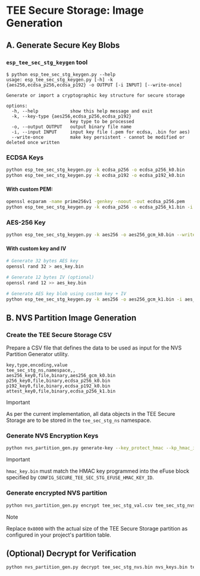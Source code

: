 # TEE Secure Storage: Image Generation


## A. Generate Secure Key Blobs

### `esp_tee_sec_stg_keygen` tool

```
$ python esp_tee_sec_stg_keygen.py --help
usage: esp_tee_sec_stg_keygen.py [-h] -k {aes256,ecdsa_p256,ecdsa_p192} -o OUTPUT [-i INPUT] [--write-once]

Generate or import a cryptographic key structure for secure storage

options:
  -h, --help            show this help message and exit
  -k, --key-type {aes256,ecdsa_p256,ecdsa_p192}
                        key type to be processed
  -o, --output OUTPUT   output binary file name
  -i, --input INPUT     input key file (.pem for ecdsa, .bin for aes)
  --write-once          make key persistent - cannot be modified or deleted once written
```

### ECDSA Keys

```bash
python esp_tee_sec_stg_keygen.py -k ecdsa_p256 -o ecdsa_p256_k0.bin
python esp_tee_sec_stg_keygen.py -k ecdsa_p192 -o ecdsa_p192_k0.bin
```

#### With custom PEM:

```bash
openssl ecparam -name prime256v1 -genkey -noout -out ecdsa_p256.pem
python esp_tee_sec_stg_keygen.py -k ecdsa_p256 -o ecdsa_p256_k1.bin -i ecdsa_p256.pem --write-once
```

### AES-256 Key

```bash
python esp_tee_sec_stg_keygen.py -k aes256 -o aes256_gcm_k0.bin --write-once
```

#### With custom key and IV

```bash
# Generate 32 bytes AES key
openssl rand 32 > aes_key.bin

# Generate 12 bytes IV (optional)
openssl rand 12 >> aes_key.bin

# Generate AES key blob using custom key + IV
python esp_tee_sec_stg_keygen.py -k aes256 -o aes256_gcm_k1.bin -i aes_key.bin
```

## B. NVS Partition Image Generation

### Create the TEE Secure Storage CSV

Prepare a CSV file that defines the data to be used as input for the NVS Partition Generator utility.

```csv
key,type,encoding,value
tee_sec_stg_ns,namespace,,
aes256_key0,file,binary,aes256_gcm_k0.bin
p256_key0,file,binary,ecdsa_p256_k0.bin
p192_key0,file,binary,ecdsa_p192_k0.bin
attest_key0,file,binary,ecdsa_p256_k1.bin
```
> [!IMPORTANT]
> As per the current implementation, all data objects in the TEE Secure Storage are to be stored in the `tee_sec_stg_ns` namespace.

### Generate NVS Encryption Keys

```bash
python nvs_partition_gen.py generate-key --key_protect_hmac --kp_hmac_inputkey hmac_key.bin --keyfile nvs_keys.bin
```

> [!IMPORTANT]
> `hmac_key.bin` must match the HMAC key programmed into the eFuse block specified by `CONFIG_SECURE_TEE_SEC_STG_EFUSE_HMAC_KEY_ID`.

### Generate encrypted NVS partition

```bash
python nvs_partition_gen.py encrypt tee_sec_stg_val.csv tee_sec_stg_nvs.bin 0x8000 --inputkey nvs_keys.bin
```

> [!NOTE]
> Replace `0x8000` with the actual size of the TEE Secure Storage partition as configured in your project's partition table.

## (Optional) Decrypt for Verification

```bash
python nvs_partition_gen.py decrypt tee_sec_stg_nvs.bin nvs_keys.bin tee_sec_stg_nvs_decr.bin
```
